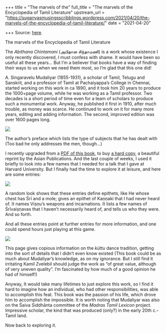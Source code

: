 +++
title = "The marvels of the"
full_title = "The marvels of the Encyclopedia of Tamil Literature"
upstream_url = "https://suganyasmusingsscribblings.wordpress.com/2021/04/20/the-marvels-of-the-encyclopedia-of-tamil-literature/"
date = "2021-04-20"

+++
Source: [here](https://suganyasmusingsscribblings.wordpress.com/2021/04/20/the-marvels-of-the-encyclopedia-of-tamil-literature/).

The marvels of the Encyclopedia of Tamil Literature

The *Abithana Chintamani* (அபிதான சிந்தாமணி) is a work whose existence I only recently discovered, I must confess with shame. It would have been so useful all these years… But I’m a believer that books have a way of finding their ways to us when we need them most, so I’m glad that this one did!

A. Singaravelu Mudaliyar (1855-1931), a scholar of Tamil, Telugu and Sanskrit, and a professor of Tamil at Pachaiyappa’s College in Chennai, started working on this work in ca 1890, and it took him 20 years to produce the 1000+page volume, while he was working as a Tamil professor. Two decades is a short period of time even for a team of scholars to produce such a monumental work. Anyway, he published it first in 1910, after much trouble, as money was scarce. He continued to work on it for many more years, editing and adding information. The second, improved edition was over 1600 pages long.

![](https://suganyasmusingsscribblings.files.wordpress.com/2021/04/img_20210420_0828172.jpg?w=1024)

The author’s preface which lists the type of subjects that he has dealt with (Too bad he only addresses the men, though…)

I recently upgraded from a [PDF of this book](https://archive.org/details/dli.jZY9lup2kZl6TuXGlZQdjZM9jupy.TVA_BOK_0009120), to buy [a hard copy](https://www.amazon.in/Abithana-Chintamani-Encyclopedia-Tamil-Literature/dp/8193356098/ref=sr_1_1?dchild=1&keywords=chintamani+tamil&qid=1618888742&sr=8-1), a beautiful reprint by the Asian Publications. And the last couple of weeks, I used it briefly to look into a few names that I needed for a talk that I gave at Harvard University. But I finally had the time to explore it at leisure, and here are some entries:

![](https://suganyasmusingsscribblings.files.wordpress.com/2021/04/img_20210420_0814532.jpg?w=515)

A random look shows that these entries define epithets, like He whose chest has Śrī and a mole; gives an epithet of Kaṇṇaki that I had never heard of. It names Viṣṇu’s weapons and incarnations. It lists a few names of Śrīvaiṣṇavas that I haven’t necessarily heard of, and tells us who they were. And so forth.

And all these entries point at further entries for more information, and one could spend hours just playing at this game.

![](https://suganyasmusingsscribblings.files.wordpress.com/2021/04/img_20210420_0811262.jpg?w=636)

This page gives copious information on the *kūttu* dance tradition, getting into the sort of details that I didn’t even know existed (This book could be as much about Mudaliyar’s knowledge, as on my ignorance. But I still find it irritating Kamil Zvelebil should judge the work as “of great value, although of very uneven quality”. I’m fascinated by how much of a good opinion he had of himself!)

Anyway, It would take many lifetimes to just explore this work, so I find it hard to imagine how an individual, who had other responsibilities, was able to accomplish this feat. This book was the passion of his life, which drove him to accomplish the impossible. It is worth noting that Mudaliyar was also on the Śaiva Siddhānta committee of the *Madras Tamil Lexicon* project. Impressive scholar, the kind that was produced (only?) in the early 20th c.-Tamil land.

Now back to exploring it.
